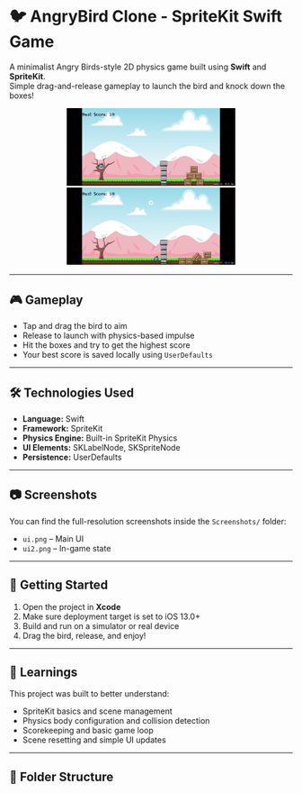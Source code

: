 
# 🐦 AngryBird Clone - SpriteKit Swift Game

A minimalist Angry Birds-style 2D physics game built using **Swift** and **SpriteKit**.  
Simple drag-and-release gameplay to launch the bird and knock down the boxes!

<div align="center">
  <img src="screenshots/ui.png" width="300" alt="Game UI 1">
  <img src="screenshots/ui2.png" width="300" alt="Game UI 2">
</div>

---

## 🎮 Gameplay

- Tap and drag the bird to aim
- Release to launch with physics-based impulse
- Hit the boxes and try to get the highest score
- Your best score is saved locally using `UserDefaults`

---

## 🛠 Technologies Used

- **Language:** Swift  
- **Framework:** SpriteKit  
- **Physics Engine:** Built-in SpriteKit Physics  
- **UI Elements:** SKLabelNode, SKSpriteNode  
- **Persistence:** UserDefaults  

---

## 📷 Screenshots

You can find the full-resolution screenshots inside the `Screenshots/` folder:

- `ui.png` – Main UI  
- `ui2.png` – In-game state  

---

## 🚀 Getting Started

1. Open the project in **Xcode**
2. Make sure deployment target is set to iOS 13.0+
3. Build and run on a simulator or real device
4. Drag the bird, release, and enjoy!

---

## 🧠 Learnings

This project was built to better understand:

- SpriteKit basics and scene management  
- Physics body configuration and collision detection  
- Scorekeeping and basic game loop  
- Scene resetting and simple UI updates  

---

## 📁 Folder Structure
